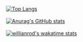 [![Top Langs](https://github-readme-stats.vercel.app/api/top-langs/?username=adekurniawan22&layout=compact&hide=html)](https://github.com/anuraghazra/github-readme-stats) <br> <br>
[![Anurag's GitHub stats](https://github-readme-stats.vercel.app/api?username=adekurniawan22&show_icons=true)](https://github.com/anuraghazra/github-readme-stats) <br> <br>
[![willianrod's wakatime stats](https://github-readme-stats.vercel.app/api/wakatime?username=adekurniawn22)](https://github.com/anuraghazra/github-readme-stats)
